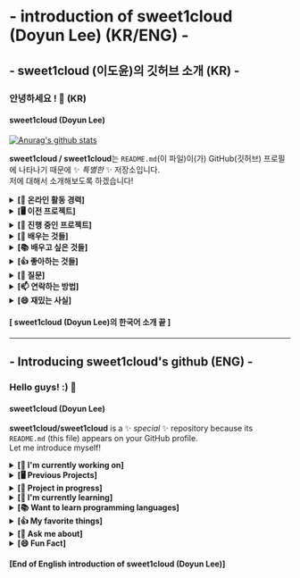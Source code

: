 # - introduction of sweet1cloud (Doyun Lee) (KR/ENG) -
## - sweet1cloud (이도윤)의 깃허브 소개 (KR) -
### 안녕하세요 ! 👋 (KR)
#### sweet1cloud (Doyun Lee)

[![Anurag's github stats](https://github-readme-stats.vercel.app/api?username=sweet1cloud&show_icons=true&theme=dark)](https://github.com/anuraghazra/github-readme-stats)

**sweet1cloud / sweet1cloud**는 `README.md`(이 파일)이(가) GitHub(깃허브) 프로필에 나타나기 때문에 ✨ _특별한_ ✨ 저장소입니다.</br>
저에 대해서 소개해보도록 하겠습니다!

<details>
 <summary><b>[🔭 온라인 활동 경력]</b></summary>

<!-- summary 아래 한칸 공백 두고 내용 삽입 -->
### 🔭 활동 및 작업 경력 !
 - **2016년부터 다양한 온라인 활동을 하고 있습니다.**
 - 자세한 활동 경력(팀 활동 포함)은 [여기](https://hirool.tistory.com/44)를 참고해주세요.<br/>
 - 현재 [네이버 블로그](https://blog.naver.com/idoyun027) 운영 중.
 - 2016 ~ 2020년 게임 & IT 및 잡다한 주제의 [유튜브](https://www.youtube.com/channel/UC1v2JDiftMw7epyndnVA_Bg) 운영 (현재는 잠깐 쉬고 있고 조만간 유튜브 활동 준비할 예정입니다.)
 - 개인 개발 프로젝트인 "**도르크 프로젝트**" 진행 준비중
 - Cherry Networks(Devup) 기획팀 담당자 및 소속 팀원 (2020.04.10 ~ 2020.04.26)<br/>
 - 팀 어센틱 1기 결성 멤버 및 제19회 2020 KWC (Korea Wi.content Contest) 콘텐츠 제작 모바일 웹 분야 참여 – 기획 팀원 (2020년 6월 15일 ~ 8월 4일)
 - **제19회 2020 KWC (Korea Wi.content Contest) 예선 탈락**
 - **2020년 7월 20일 팀 어센틱 2기 결성 및 활동 시작**
 - **2020년 8월 26일 – 팀 어센틱(Team Acentic) → 어센틱 네트워크(Acentic Network) 명칭 변경**
 - 2020년 8월 27일 – 어센틱 네트워크 내부 팀 – 어센틱 튜토리얼(Acentic Tutorials) 결성
 - **2020년 9월 18일 – 어센틱 네트워크 해체, 어센틱 튜토리얼 독립 및 탈퇴**
 - 2020년 9월 26일 – 어센틱 튜토리얼, 팀 네임리스 편입
 - 2020년 9월 18일 ~ 10월 22일 – 무소속
 - **2020년 10월 22일 – 쿠키엔크루(Cookie And Crew) 결성**
  (멤버: 지몬, 도르크, 닦개, 서도, 윤호)
 - **2020년 11월 12일 – 청라온(청소년 언론) 홍보책임자 및 [페이스북 페이지](https://www.facebook.com/chungraon) 소유 및 관리자**

 - 前 게임 팀 TNBOX, 프로젝트 TV 팀장 및 다수의 팀 운영 및 활동 경력 보유
 - 디스코드 챗봇 "**도르크봇**" 개발 및 운영
</details>
 
<details>
 <summary><b>[🖥️ 이전 프로젝트]</b></summary>

<!-- summary 아래 한칸 공백 두고 내용 삽입 -->
### 🖥️ 이전 프로젝트 !
 - MeetUP (스케줄 매칭 서비스) [KWC21](http://www.21kwc.com/2020/index.html) contest with [@YubinHeo](https://github.com/yubinheo), [@jinpyojoo](https://github.com/jinpyojoo), [@LeeDonggyu-07](https://github.com/LeeDonggyu-07))
</details>
 
<details>
 <summary><b>[💾 진행 중인 프로젝트]</b></summary>

<!-- summary 아래 한칸 공백 두고 내용 삽입 -->
### 💾 진행 중인 프로젝트 !
 - ProJect H (개인 홈페이지 제작 프로젝트)
 - Archive ProJect (개인 기록 저장소)
 - [청라온](http://chungraon.com) (청소년 언론)
</details>

<details>

<summary><b>[🌱 배우는 것들]</b></summary>

<!-- summary 아래 한칸 공백 두고 내용 삽입 -->
### 🌱 배우는 것들 !
 - **프로그래밍 및 컴퓨터, IT 분야에 관련된 것들을 배우고 있습니다.**
 - HTML
 - Python(discord.py)
 - Raspberry Pi OS(Raspbian)
 - Windows
</details>

<details>
 <summary><b>[📚 배우고 싶은 것들]</b></summary>

<!-- summary 아래 한칸 공백 두고 내용 삽입 -->
### 📚 배우고 싶은 것들 !
 - JS(JavaScript)
 - C/C++/C#
 - Linux
</details>

<details>
 <summary><b>[👍 좋아하는 것들]</b></summary>

<!-- summary 아래 한칸 공백 두고 내용 삽입 -->
### 👍 좋아하는 것들 !
 - 🎮 게임하기
 - 📖 독서하기
 - 유튜브 보기
 - 🔎💻 인터넷 검색하기 (특히 나무위키를 많이 본다는 사실)
 - 메신저로 사람들과 소통하기
</details>

<details>
 <summary><b>[💬 질문]</b></summary>

<!-- summary 아래 한칸 공백 두고 내용 삽입 -->
### 💬 질문 !
 - 궁금한 점은 idoyun027@gmail.com 메일 보내주세요!
</details>

<details>
 <summary><b>[📫 연락하는 방법]</b></summary>

<!-- summary 아래 한칸 공백 두고 내용 삽입 -->
### 📫 연락하는 방법(How to reach me) !
 - E-Mail: idoyun027@gmail.com
 - Blog: https://blog.naver.com/idoyun027
 - Discord: https://discord.com/users/284143521886109697
 - YouTube: [YouTube](https://www.youtube.com/channel/UC1v2JDiftMw7epyndnVA_Bg)
</details> 

<details>
 <summary><b>[😄 재밌는 사실]</b></summary>

<!-- summary 아래 한칸 공백 두고 내용 삽입 -->
### 😄 재밌는 사실 !
 - 초등학교 1학년 때부터 인터넷 문화를 접하게 되었습니다. 2015년에 유튜브를 알게 돼서 처음으로 유튜브에 동영상을 업로드하기 시작했고,<br/>
   2016년부터는 본격적으로 유튜브 활동을 했었습니다. 유튜브 활동을 했었을 때는 게임 유튜브를 운영했었습니다.<br/>
   게임 유튜브 시절에는 초딩답게(?) 마인크래프트를 자주했고 모바일 게임도 가끔씩 했습니다.<br/>
   저는 주변에 몇몇 사람들에게도 유튜버라고 알려졌지만 현재는 슬럼프(?)가 왔기도 했고,<br/>
   과거의 편집 실력이나 컨텐츠 진행이 썩 좋지 않았기에 잠깐 쉬면서 더욱 탄탄히 준비하고 있습니다.
</details>

   
#### [ **sweet1cloud (Doyun Lee)의 한국어 소개 끝** ]

<hr/>

## - Introducing sweet1cloud's github (ENG) -
### Hello guys! :) 👋
#### sweet1cloud (Doyun Lee)

**sweet1cloud/sweet1cloud** is a ✨ _special_ ✨ repository because its `README.md` (this file) appears on your GitHub profile.<br/>
Let me introduce myself!

<details>
 <summary><b>[🔭 I'm currently working on]</b></summary>

<!-- summary 아래 한칸 공백 두고 내용 삽입 -->
### 🔭 I'm currently working on ... !
 - **Since 2016, we have been doing online activities.**
 - Please refer to [Here](https://hirool.tistory.com/44) for detailed activity experience (including team activities).<br/>
 - Currently running [Naver Blog](https://blog.naver.com/idoyun027)
 - 2016~2020 Game & IT and miscellaneous topics [YouTube](https://www.youtube.com/channel/UC1v2JDiftMw7epyndnVA_Bg) operation<br/>
   (currently we are taking a break and we will be preparing for YouTube activity soon.)
 - A personal development project "**sweet1cloud Project(Korean: 도르크 프로젝트)**" is being prepared.
 - Cherry Networks (Devup) Planning Team Manager & Team Member (2020.04.10 ~ 2020.04.26)<br/>
 - Team Acentic 1st group formation member and participation in the 19th 2020 KWC (Korea Wi.content Contest) content production mobile web field-Planning team member (June 15th ~ August 4th, 2020)
 - **Excluded from the 19th 2020 KWC (Korea Wi.content Contest) preliminary round**
 - **Team Acentic Phase 2 configuration and activities start on July 20, 2020**
 - **August 26, 2020 - Team Acentic → Changed the name of Acentic Networks.**
 - August 27, 2020 - Acentic Network internal team - Acentic Tutorials configuration
 - **September 18, 2020 - Acentic Network disruption and Acentic Tutorials independent**
 - **September 18, 2020 - Acentic Network dissolution, Authentic tutorial independence and withdrawal**
 - September 26, 2020 - Acentic Tutorial, Team Nameless Transfer
 - Sep. 18 ~ Oct. 22, 2020 - Independent
 - **October 22, 2020 - Cookie And Crew Formation**
  (Members: XYmon, Sweet_Cloud, 닦개, 서도, Yoonho)
 - **November 12, 2020 - ChungRaon (Youth Press) PR Manager and [Facebook page](https://www.facebook.com/chungraon) owner and manager**
 - (Old) game team TNBOX, project TV team leader and multiple team operations and experience
 - Developed and operated Discord Chatting bot "**DORKE BOT(Korean: 도르크봇)**"
</details>

<details>
 <summary><b>[🖥️ Previous Projects]</b></summary>

 <!-- summary 아래 한칸 공백 두고 내용 삽입 -->
### 🖥️ Previous Projects !
 - MeetUP (Schedule Matching Service) [KWC21](http://www.21kwc.com/2020/index.html) contest with [@YubinHeo](https://github.com/yubinheo), [@jinpyojoo](https://github.com/jinpyojoo), [@LeeDonggyu-07](https://github.com/LeeDonggyu-07))
</details>

<details>
 <summary><b>[💾 Project in progress]</b></summary>

 <!-- summary 아래 한칸 공백 두고 내용 삽입 -->
### 💾 Project in progress
 - ProJect H (personal homepage production project)
 - Archive ProJect (personal record storage)
 - [Chungraon](http://chungraon.com) (Youth Press)
</details>

<details>
 <summary><b>[🌱 I'm currently learning]</b></summary>

 <!-- summary 아래 한칸 공백 두고 내용 삽입 -->
### 🌱 I'm currently learning ... !
 -  **💻 I'm learning things about programming, computers, and IT. 💻** 
 - HTML
 - Python(discord.py)
 - Raspberry Pi OS(Raspbian)
 - Windows
</details>

<details>
 <summary><b>[📚 Want to learn programming languages]</b></summary>

 <!-- summary 아래 한칸 공백 두고 내용 삽입 -->
### 📚 Want to learn programming languages !
 - JS(JavaScript)
 - C/C++/C#
 </details>

<details>
 <summary><b>[👍 My favorite things]</b></summary>

 <!-- summary 아래 한칸 공백 두고 내용 삽입 -->
### 👍 My favorite things !
 - 🎮 Playing games
 - 📖 reading a book
 - Watching a youtube
 - 🔎💻 Internet Searching
 - Communicating with people via messenger
</details>

<details>
 <summary><b>[💬 Ask me about]</b></summary>

<!-- summary 아래 한칸 공백 두고 내용 삽입 -->
### 💬 Ask me about !
 - Please email idoyun027@gmail.com with any questions!
</details>

<details>
 <summary><b>[😄 Fun Fact]</b></summary>

<!-- summary 아래 한칸 공백 두고 내용 삽입 -->
### 😄 Fun Fact !
 - I have been met to Internet culture since the first grade of elementary school. In 2015, I got to know YouTube and started uploading videos to YouTube for the first time<br/>
   I have been active on YouTube since 2016. While working on YouTube, I started a Youtube game.<br/>
   On YouTube, I often played Minecraft like an elementary school student (?) and sometimes played mobile games.<br/>
   It was known to the people around you as a YouTube user, but now a slump (?) occurred.<br/>
   Past editing skills and content progress weren't that good, so we're taking a break to get a little more prepared.
</details>

   
#### [**End of English introduction of sweet1cloud (Doyun Lee)**]
